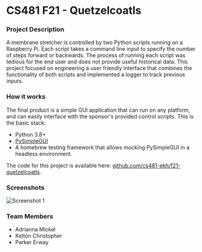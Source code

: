 # CS481 F21 - Quetzelcoatls

### Project Description

A membrane stretcher is controlled by two Python scripts running on a Raspberry Pi. Each script takes a command line input to specify the number of steps forward or backwards. The process of running each script was tedious for the end user and does not provide useful historical data. This project focused on engineering a user friendly interface that combines the functionality of both scripts and implemented a logger to track previous inputs.

### How it works

The final product is a simple GUI application that can run on any platform, and can easily interface with the sponsor's provided control scripts. This is the basic stack:

 - Python 3.8+
 - [PySimpleGUI](https://pysimplegui.readthedocs.io/en/latest/)
 - A homebrew testing framework that allows mocking PySimpleGUI in a headless environment.

The code for this project is available here: [github.com/cs481-ekh/f21-quetzelcoatls](https://github.com/cs481-ekh/f21-quetzelcoatls).

### Screenshots

![Screenshot 1](/screenshot1.png)

### Team Members

 - Adrianna Mickel
 - Kelton Christopher
 - Parker Erway 